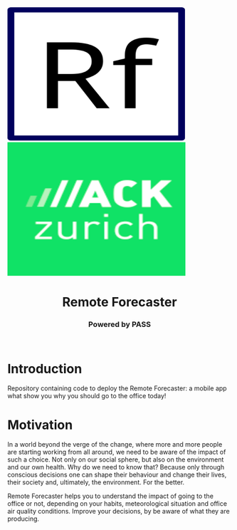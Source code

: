 <img src="./graphics/small-logo.svg" width="400" height="300" class="center">
<img src="./graphics/hackzurich_logo.png" width="400" height="300" class="center">

<br>

<h1 align="center"> Remote Forecaster</h1>

<h3 align="center"> Powered by PASS </h3>

<br>

# Introduction
Repository containing code to deploy the Remote Forecaster: a mobile app what show you why you should go to the office today!

# Motivation
In a world beyond the verge of the change, where more and more people are starting working from all around, we need
to be aware of the impact of such a choice. Not only on our social sphere, but also on 
the environment and our own health. Why do we need to know that? Because only through conscious decisions
one can shape their behaviour and change their lives, their society and, ultimately, the environment. For the better.

Remote Forecaster helps you to understand the impact of going to the office or not, depending on your habits, 
meteorological situation and office air quality conditions. Improve your decisions, by be aware of what they are producing.
